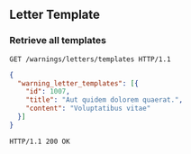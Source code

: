 ## Letter Template
### Retrieve all templates

```http
GET /warnings/letters/templates HTTP/1.1
```

```json
{
  "warning_letter_templates": [{
    "id": 1007,
    "title": "Aut quidem dolorem quaerat.",
    "content": "Voluptatibus vitae"
  }]
}
```

```http
HTTP/1.1 200 OK
```

